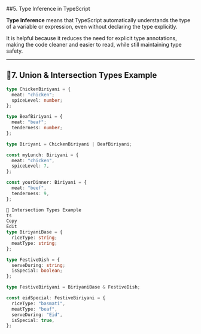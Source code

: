 ##5. Type Inference in TypeScript

**Type Inference** means that TypeScript automatically understands the type of a variable or expression, even without declaring the type explicitly.

It is helpful because it reduces the need for explicit type annotations, making the code cleaner and easier to read, while still maintaining type safety.

---

## 🔗7. Union & Intersection Types Example

```ts
type ChickenBiriyani = {
  meat: "chicken";
  spiceLevel: number;
};

type BeafBiriyani = {
  meat: "beaf";
  tenderness: number;
};

type Biriyani = ChickenBiriyani | BeafBiriyani;

const myLunch: Biriyani = {
  meat: "chicken",
  spiceLevel: 7,
};

const yourDinner: Biriyani = {
  meat: "beef",
  tenderness: 9,
};

🔗 Intersection Types Example
ts
Copy
Edit
type BiriyaniBase = {
  riceType: string;
  meatType: string;
};

type FestiveDish = {
  serveDuring: string;
  isSpecial: boolean;
};

type FestiveBiriyani = BiriyaniBase & FestiveDish;

const eidSpecial: FestiveBiriyani = {
  riceType: "basmati",
  meatType: "beaf",
  serveDuring: "Eid",
  isSpecial: true,
};
